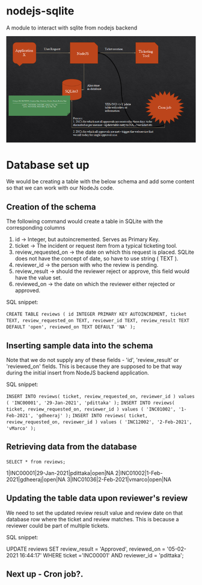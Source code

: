 # nodejs-sqlite
A module to interact with sqlite from nodejs backend

![Overview of project](Overview.png)

# Database set up
We would be creating a table with the below schema and add some content so that we can work with our NodeJs code.

## Creation of the schema
The following command would create a table in SQLite with the corresponding columns
1. id -> Integer, but autoincremented. Serves as Primary Key.
2. ticket -> The incident or request item from a typical ticketing tool.
3. review_requested_on -> the date on which this request is placed. SQLite does not have the concept of date, so have to use string ( TEXT ).
4. reviewer_id -> the person with who the review is pending.
5. review_result -> should the reviewer reject or approve, this field would have the value set.
6. reviewed_on -> the date on which the reviewer either rejected or approved.

SQL snippet:

`CREATE TABLE reviews ( id INTEGER PRIMARY KEY AUTOINCREMENT, ticket TEXT, review_requested_on TEXT, reviewer_id TEXT, review_result TEXT DEFAULT 'open', reviewed_on TEXT DEFAULT 'NA' );`

## Inserting sample data into the schema
Note that we do not supply any of these fields - 'id', 'review_result' or 'reviewed_on' fields. This is because they are supposed to be that way during the initial insert from NodeJS backend application.

SQL snippet:

`INSERT INTO reviews( ticket, review_requested_on, reviewer_id ) values ( 'INC00001', '29-Jan-2021', 'pdittaka' );`
`INSERT INTO reviews( ticket, review_requested_on, reviewer_id ) values ( 'INC01002', '1-Feb-2021', 'gdheeraj' );`
`INSERT INTO reviews( ticket, review_requested_on, reviewer_id ) values ( 'INC12002', '2-Feb-2021', 'vMarco' );`

## Retrieving data from the database

`SELECT * from reviews;`

1|INC00001|29-Jan-2021|pdittaka|open|NA
2|INC01002|1-Feb-2021|gdheeraj|open|NA
3|INC01036|2-Feb-2021|vmarco|open|NA

## Updating the table data upon reviewer's review
We need to set the updated review result value and review date on that database row where the ticket and review matches. This is because a reviewer could be part of multiple tickets.

SQL snippet:

UPDATE reviews SET review_result = 'Approved', reviewed_on = '05-02-2021 16:44:17' WHERE ticket ='INC00001' AND reviewer_id = 'pdittaka';

## Next up - Cron job?.
